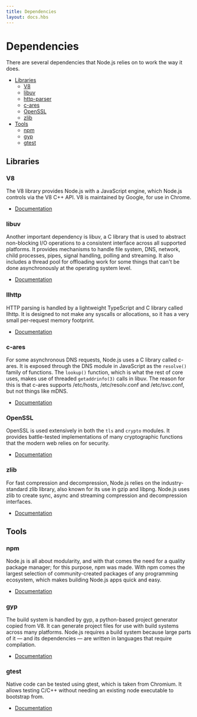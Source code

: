 ```yaml
---
title: Dependencies
layout: docs.hbs
---
```


# Dependencies

There are several dependencies that Node.js relies on to work the way it does.

* [Libraries](#libraries)
  * [V8](#v8)
  * [libuv](#libuv)
  * [http-parser](#http-parser)
  * [c-ares](#c-ares)
  * [OpenSSL](#openssl)
  * [zlib](#zlib)
* [Tools](#tools)
  * [npm](#npm)
  * [gyp](#gyp)
  * [gtest](#gtest)

## Libraries

### V8

The V8 library provides Node.js with a JavaScript engine, which Node.js
controls via the V8 C++ API. V8 is maintained by Google, for use in Chrome.

* [Documentation](https://v8docs.nodesource.com/)

### libuv

Another important dependency is libuv, a C library that is used to abstract
non-blocking I/O operations to a consistent interface across all supported
platforms. It provides mechanisms to handle file system, DNS, network, child
processes, pipes, signal handling, polling and streaming. It also includes a
thread pool for offloading work for some things that can't be done
asynchronously at the operating system level.

* [Documentation](http://docs.libuv.org/)

### llhttp

HTTP parsing is handled by a lightweight TypeScript and C library called llhttp.
It is designed to not make any syscalls or allocations, so it has a very small
per-request memory footprint.

* [Documentation](https://github.com/joyent/http-parser/)

### c-ares

For some asynchronous DNS requests, Node.js uses a C library called c-ares.
It is exposed through the DNS module in JavaScript as the `resolve()` family of
functions. The `lookup()` function, which is what the rest of core uses, makes
use of threaded `getaddrinfo(3)` calls in libuv. The reason for this is that
c-ares supports /etc/hosts, /etc/resolv.conf and /etc/svc.conf, but not things
like mDNS.

* [Documentation](https://c-ares.haxx.se/docs.html)

### OpenSSL

OpenSSL is used extensively in both the `tls` and `crypto` modules. It provides
battle-tested implementations of many cryptographic functions that the modern
web relies on for security.

* [Documentation](https://www.openssl.org/docs/)

### zlib

For fast compression and decompression, Node.js relies on the industry-standard
zlib library, also known for its use in gzip and libpng. Node.js uses zlib to
create sync, async and streaming compression and decompression interfaces.

* [Documentation](https://www.zlib.net/manual.html)

## Tools

### npm

Node.js is all about modularity, and with that comes the need for a quality
package manager; for this purpose, npm was made. With npm comes the largest
selection of community-created packages of any programming ecosystem,
which makes building Node.js apps quick and easy.

* [Documentation](https://docs.npmjs.com/)

### gyp

The build system is handled by gyp, a python-based project generator copied
from V8. It can generate project files for use with build systems across many
platforms. Node.js requires a build system because large parts of it — and its
dependencies — are written in languages that require compilation.

* [Documentation](https://gyp.gsrc.io/docs/UserDocumentation.md)

### gtest

Native code can be tested using gtest, which is taken from Chromium. It allows
testing C/C++ without needing an existing node executable to bootstrap from.

* [Documentation](https://code.google.com/p/googletest/wiki/V1_7_Documentation)
